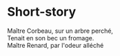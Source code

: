 # Short-story

Maître Corbeau, sur un arbre perché,  
Tenait en son bec un fromage.  
Maître Renard, par l'odeur alléché
